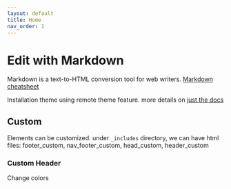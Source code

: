 ```yaml
---
layout: default
title: Home
nav_order: 1
---
```


# Edit with Markdown

Markdown is a text-to-HTML conversion tool for web writers. [Markdown cheatsheet](https://www.markdownguide.org/cheat-sheet/)

Installation theme using remote theme feature. more details on [just the docs](https://just-the-docs.github.io/just-the-docs/docs/ui-components/typography/)



## Custom

Elements can be customized. under `_includes` directory, we can have html files: footer_custom, nav_footer_custom, head_custom, header_custom



### Custom Header

Change colors